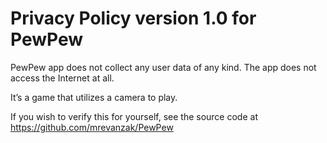 # Privacy Policy version 1.0 for PewPew

PewPew app does not collect any user data of any kind.  The app does not access the Internet at all.

It’s a game that utilizes a camera to play.

If you wish to verify this for yourself, see the source code at https://github.com/mrevanzak/PewPew
